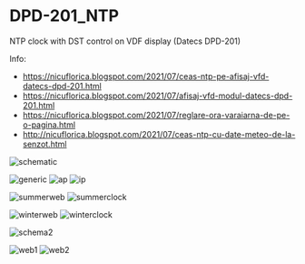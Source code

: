 # DPD-201_NTP
NTP clock with DST control on VDF display (Datecs DPD-201)

Info:
- https://nicuflorica.blogspot.com/2021/07/ceas-ntp-pe-afisaj-vfd-datecs-dpd-201.html
- https://nicuflorica.blogspot.com/2021/07/afisaj-vfd-modul-datecs-dpd-201.html
- https://nicuflorica.blogspot.com/2021/07/reglare-ora-varaiarna-de-pe-o-pagina.html
- http://nicuflorica.blogspot.com/2021/07/ceas-ntp-cu-date-meteo-de-la-senzot.html

![schematic](https://1.bp.blogspot.com/-JX-v1S0UIQo/YOxtYwgrzVI/AAAAAAAAepc/hYFSdIn3rkYKw3d_PfoWhwLVSBL_byK6ACLcBGAsYHQ/w200-h156/DPD_201_ESP8266_schematic.png)

![generic](https://1.bp.blogspot.com/-KIjyscHn9Yg/YOx3mIwbagI/AAAAAAAAesE/C6-fb2UcEdMRZgV2xyIGdXNIKFiccZf0gCLcBGAsYHQ/w200-h150/niq_ro.jpg)
![ap](https://1.bp.blogspot.com/-UquDG2SwDZU/YOx0X4V3BYI/AAAAAAAAeqk/AEol9IZgnCUEMxO4Dnw16PKq7iXEjQbIwCLcBGAsYHQ/w200-h150/IP_192_168_4_1.jpg)
![ip](https://1.bp.blogspot.com/-24brgxcs4Vw/YOx14SsjPNI/AAAAAAAAerc/paU3vXNcDnkhXQU6SykuGC0ZXJ-f8Lw1ACLcBGAsYHQ/w200-h150/ip_192_168_3_135.jpg)

![summerweb](https://1.bp.blogspot.com/-dvr0VMtiAdM/YOx2SLIYHNI/AAAAAAAAerk/KoA126H8FC4_dAIlVnfbDiOijBJtB7VswCLcBGAsYHQ/w200-h149/web_vara.jpg)
![summerclock](https://1.bp.blogspot.com/-CTmyEwmZY6E/YOx20BzRBWI/AAAAAAAAer0/0mCznUftgDsil0prFp1vOCGtdDdAV3QIwCLcBGAsYHQ/w200-h150/ora_vara_vfd.jpg)

![winterweb](https://1.bp.blogspot.com/-rX-eQalf2ls/YOx2YKcC1lI/AAAAAAAAero/c-V9gbi3cnoJaD5Md1Ik-nPEKVN8ot5xwCLcBGAsYHQ/w200-h150/web_iarna.jpg)
![winterclock](https://1.bp.blogspot.com/-NXpWOOrTjJk/YOx28C_U_3I/AAAAAAAAer4/wUej9CpFX_UL4jFxWF476SlywiVKYT8rwCLcBGAsYHQ/w200-h150/ora_iarna_vfd.jpg)

![schema2](https://1.bp.blogspot.com/-aiFIlEIGeXk/YP7w2RDLX3I/AAAAAAAAet4/05kP-dbK8GwVTwx_QW6nYlpfb7BRfCuPQCLcBGAsYHQ/s320/DPD-201_clock_ESP8266_DHT_schematic.png)

![web1](https://1.bp.blogspot.com/-SDjKrpNUy5c/YP8MmqLKIvI/AAAAAAAAevg/Rtm_gWqAkxMo73TnhQHeUMTPGQyQl3oBwCLcBGAsYHQ/w200-h150/wer4a_clock2.jpg)
![web2](https://1.bp.blogspot.com/-qQVehIRgqwY/YP8Mer6lKnI/AAAAAAAAevc/BoUxRgkNxc044zcwF6vB2ANRebI8_8GFQCLcBGAsYHQ/w200-h150/ver4a_clock1.jpg)
